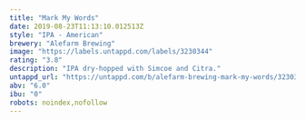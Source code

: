 ```yaml
---
title: "Mark My Words"
date: 2019-08-23T11:13:10.012513Z
style: "IPA - American"
brewery: "Alefarm Brewing"
image: "https://labels.untappd.com/labels/3230344"
rating: "3.8"
description: "IPA dry-hopped with Simcoe and Citra."
untappd_url: "https://untappd.com/b/alefarm-brewing-mark-my-words/3230344"
abv: "6.0"
ibu: "0"
robots: noindex,nofollow
---
```

